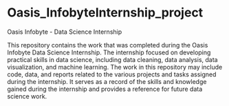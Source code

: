 # Oasis_InfobyteInternship_project
Oasis Infobyte - Data Science Internship 

This repository contains the work that was completed during the Oasis Infobyte Data Science Internship. The internship focused on developing practical skills in data science, including data cleaning, data analysis, data visualization, and machine learning. The work in this repository may include code, data, and reports related to the various projects and tasks assigned during the internship. It serves as a record of the skills and knowledge gained during the internship and provides a reference for future data science work.
